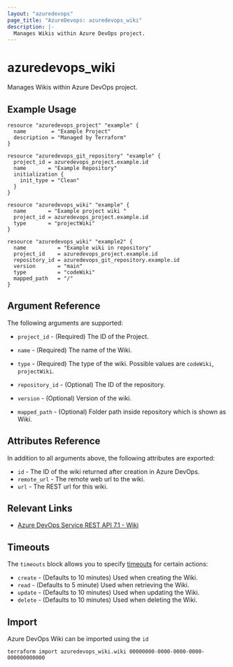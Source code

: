 ```yaml
---
layout: "azuredevops"
page_title: "AzureDevops: azuredevops_wiki"
description: |-
  Manages Wikis within Azure DevOps project.
---
```


# azuredevops_wiki

Manages Wikis within Azure DevOps project.

## Example Usage

```hcl
resource "azuredevops_project" "example" {
  name        = "Example Project"
  description = "Managed by Terraform"
}

resource "azuredevops_git_repository" "example" {
  project_id = azuredevops_project.example.id
  name       = "Example Repository"
  initialization {
    init_type = "Clean"
  }
}

resource "azuredevops_wiki" "example" {
  name       = "Example project wiki "
  project_id = azuredevops_project.example.id
  type       = "projectWiki"
}

resource "azuredevops_wiki" "example2" {
  name          = "Example wiki in repository"
  project_id    = azuredevops_project.example.id
  repository_id = azuredevops_git_repository.example.id
  version       = "main"
  type          = "codeWiki"
  mapped_path   = "/"
}
```

## Argument Reference

The following arguments are supported:

* `project_id` - (Required) The ID of the Project.

* `name` - (Required) The name of the Wiki.

* `type` -  (Required) The type of the wiki. Possible values are `codeWiki`, `projectWiki`.

* `repository_id` - (Optional) The ID of the repository.

* `version` - (Optional) Version of the wiki.

* `mapped_path` - (Optional) Folder path inside repository which is shown as Wiki.

## Attributes Reference

In addition to all arguments above, the following attributes are exported:

* `id` - The ID of the wiki returned after creation in Azure DevOps.
* `remote_url` - The remote web url to the wiki.
* `url` - The REST url for this wiki.

## Relevant Links

- [Azure DevOps Service REST API 7.1 - Wiki ](https://learn.microsoft.com/en-us/rest/api/azure/devops/wiki/wikis?view=azure-devops-rest-7.1)

## Timeouts

The `timeouts` block allows you to specify [timeouts](https://developer.hashicorp.com/terraform/language/resources/syntax#operation-timeouts) for certain actions:

* `create` - (Defaults to 10 minutes) Used when creating the Wiki.
* `read` - (Defaults to 5 minute) Used when retrieving the Wiki.
* `update` - (Defaults to 10 minutes) Used when updating the Wiki.
* `delete` - (Defaults to 10 minutes) Used when deleting the Wiki.

## Import

Azure DevOps Wiki can be imported using the `id`

```shell
terraform import azuredevops_wiki.wiki 00000000-0000-0000-0000-000000000000
```
